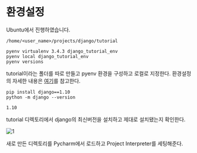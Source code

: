 # 환경설정

Ubuntu에서 진행하였습니다.

```
/home/<user_name>/projects/django/tutorial

pyenv virtualenv 3.4.3 django_tutorial_env
pyenv local django_tutorial_env
pyenv versions
```
tutorial이라는 폴더를 따로 만들고 pyenv 환경을 구성하고 로컬로 지정한다. 
환경설정의 자세한 내용은 [여기](https://github.com/LeeHanYeong/Fastcampus-WPS-4th/blob/master/Python/01.%20pyenv%2C%20virtualenv%2C%20iPython%20%EC%84%A4%EC%B9%98%20%EB%B0%8F%20%EC%84%A4%EC%A0%95.md)를 참고한다. 

```
pip install django==1.10
python -m django --version

1.10
```
tutorial 디렉토리에서 django의 최신버전을 설치하고 제대로 설치됐는지 확인한다.  

![1](https://s28.postimg.org/wekuf78vx/Screenshot_from_2017_02_06_01_00_18.png)

새로 만든 디렉토리를 Pycharm에서 로드하고 Project Interpreter를 세팅해준다.  

